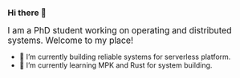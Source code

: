 ### Hi there 👋

<span style="font-size:larger;">I am a PhD student working on operating and distributed systems. Welcome to my place!</span>

- 🔭 I’m currently building reliable systems for serverless platform.
- 🌱 I’m currently learning MPK and Rust for system building. 

<!--
**samanta-amit/samanta-amit** is a ✨ _special_ ✨ repository because its `README.md` (this file) appears on your GitHub profile.

Here are some ideas to get you started:

- 🔭 I’m currently working on distributed systems for serverless platform.
- 🌱 I’m currently learning ...
- 👯 I’m looking to collaborate on ...
- 🤔 I’m looking for help with ...
- 💬 Ask me about ...
- 📫 How to reach me: ...
- 😄 Pronouns: ...
- ⚡ Fun fact: ...
-->
